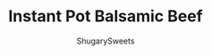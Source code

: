 ---
layout: ../../layouts/MarkdownPostLayout.astro
title: Instant Pot Balsamic Beef
author: ShugarySweets
pubDate: 2020-02-14
description: "Fork tender, this Instant Pot Balsamic Beef is going to be your new favorite weeknight recipe! Add in some vegetables for a complete meal."
image_url: https://www.shugarysweets.com/wp-content/uploads/2020/02/instant-pot-balsamic-beef-3.jpg
tags: ["Main Dish","American"]
calories: 630
protein: 57
carbohydrates: 15
fats: 38
fiber: 0
ingredients: ["2 Tablespoons olive oil","4 pound chuck roast","1 teaspoon kosher salt","1/2 teaspoon black pepper","2 teaspoons Italian seasoning","3 cloves garlic, pressed","1 cup beef broth","2 Tablespoons soy sauce","1/4 cup balsamic vinegar","1/2 cup light brown sugar, packed","2 Tablespoons cornstarch, optional","1/4 cup water, optional"]
serves: 8
time: "1 hour 35 minutes"
prepTime: "10 minutes"
instructions: ["In a small bowl, combine the salt, pepper, and Italian seasoning.","Cut chuck roast into 4 chunks. Rub with olive oil and press seasoning blend all over the meat.","Set pressure cooker to “SAUTE” and add beef and garlic to the pot. Brown the meat, turning every couple of minutes to brown all sides.","Remove the meat from the pot and deglaze.","To deglaze, add beef broth to the bottom of the pot. Using a wooden spoon, scrape the bottom until all the bits of browned meat are removed.","To the beef broth, add brown sugar, soy sauce, and balsamic vinegar. Whisk together and add the meat back to the Instant Pot.","Lock the lid in place and make sure the valve on top is set to “SEALING.”","Select HIGH PRESSURE for a cook time of 75 minutes.","When the cook time is done, allow to naturally release pressure for 10 minutes, then turn the valve on top to “VENTING” to do a quick release of pressure.","Remove the lid and place the beef on a cutting board to shred.","If you want a thicker “gravy” style sauce, remove all but 1 1/4 cup of liquid from the bottom of the instant pot.","In a small bowl whisk together 1/4 cup cold water with 2 Tbsp cornstarch.","Turn the Instant Pot on “saute” and add the cornstarch slurry to the pot. Whisk until bubbly and thickened.","Shred the beef and serve the sauce over the top or on the side!"]
nutrition: ["630 calories","15 grams carbohydrates","188 milligrams cholesterol","38 grams fat","0 grams fiber","57 grams protein","15 grams saturated fat","666 milligrams sodium","12 grams sugar","2 grams trans fat","21 grams unsaturated fat"]
---